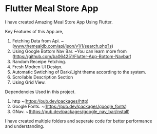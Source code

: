 # Flutter Meal Store App

I have created Amazing Meal Store App Using Flutter.

Key Features of this App are,

1. Fetching Data from Api. ~(www.themealdb.com/api/json/v1/1/search.php?s)
2. Using Google Bottom Nav Bar.
   ~You can learn more from (https://github.com/ba064251/Flutter-App-Bottom-Navbar)
3. Random Receipe Fetching.
4. Fresh Modren UI Design.
5. Automatic Swtiching of Dark/Light theme according to the system.
6. Scrollable Description Section
7. Using Grid View.

Dependencies Used in this project.

1. http ~(https://pub.dev/packages/http)
2. Google Fonts. ~(https://pub.dev/packages/google_fonts)
3. GNav. ~(https://pub.dev/packages/google_nav_bar/install)

I have created multiple folders and seperate code for better performance and understanding. 
